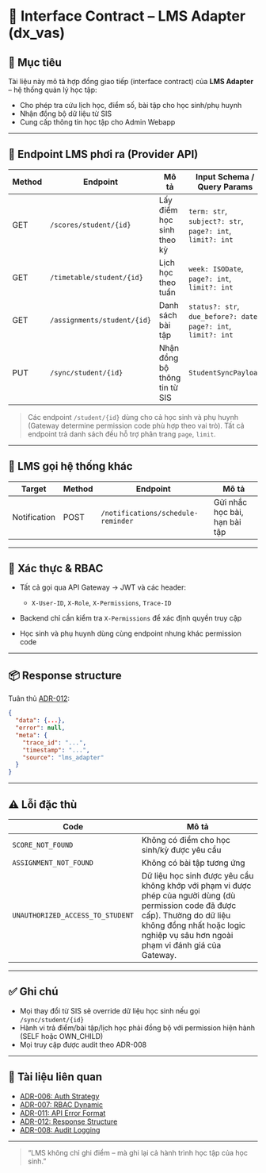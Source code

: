 # 📘 Interface Contract – LMS Adapter (dx\_vas)

## 🧭 Mục tiêu

Tài liệu này mô tả hợp đồng giao tiếp (interface contract) của **LMS Adapter** – hệ thống quản lý học tập:

* Cho phép tra cứu lịch học, điểm số, bài tập cho học sinh/phụ huynh
* Nhận đồng bộ dữ liệu từ SIS
* Cung cấp thông tin học tập cho Admin Webapp

---

## 🧩 Endpoint LMS phơi ra (Provider API)

| Method | Endpoint                    | Mô tả                         | Input Schema / Query Params                                      | Output Schema         | Permission Code                         |
| ------ | --------------------------- | ----------------------------- | ---------------------------------------------------------------- | --------------------- | --------------------------------------- |
| GET    | `/scores/student/{id}`      | Lấy điểm học sinh theo kỳ     | `term: str`, `subject?: str`, `page?: int`, `limit?: int`        | `List[ScoreOut]`      | `VIEW_STUDENT_SCORE_SELF/OWN_CHILD`     |
| GET    | `/timetable/student/{id}`   | Lịch học theo tuần            | `week: ISODate`, `page?: int`, `limit?: int`                     | `List[TimetableOut]`  | `VIEW_STUDENT_TIMETABLE_SELF/OWN_CHILD` |
| GET    | `/assignments/student/{id}` | Danh sách bài tập             | `status?: str`, `due_before?: date`, `page?: int`, `limit?: int` | `List[AssignmentOut]` | `VIEW_STUDENT_ASSIGNMENTS`              |
| PUT    | `/sync/student/{id}`        | Nhận đồng bộ thông tin từ SIS | `StudentSyncPayload`                                             | `StudentOut`          | `SYNC_FROM_SIS`                         |

> Các endpoint `/student/{id}` dùng cho cả học sinh và phụ huynh (Gateway determine permission code phù hợp theo vai trò). Tất cả endpoint trả danh sách đều hỗ trợ phân trang `page`, `limit`.

---

## 🔁 LMS gọi hệ thống khác

| Target       | Method | Endpoint                           | Mô tả                         |
| ------------ | ------ | ---------------------------------- | ----------------------------- |
| Notification | POST   | `/notifications/schedule-reminder` | Gửi nhắc học bài, hạn bài tập |

---

## 🔐 Xác thực & RBAC

* Tất cả gọi qua API Gateway → JWT và các header:

  * `X-User-ID`, `X-Role`, `X-Permissions`, `Trace-ID`
* Backend chỉ cần kiểm tra `X-Permissions` để xác định quyền truy cập
* Học sinh và phụ huynh dùng cùng endpoint nhưng khác permission code

---

## 📦 Response structure

Tuân thủ [ADR-012](../ADR/adr-012-response-structure.md):

```json
{
  "data": {...},
  "error": null,
  "meta": {
    "trace_id": "...",
    "timestamp": "...",
    "source": "lms_adapter"
  }
}
```

---

## ⚠️ Lỗi đặc thù

| Code                             | Mô tả                                                                                                                                                                                                              |
| -------------------------------- | ------------------------------------------------------------------------------------------------------------------------------------------------------------------------------------------------------------------ |
| `SCORE_NOT_FOUND`                | Không có điểm cho học sinh/kỳ được yêu cầu                                                                                                                                                                         |
| `ASSIGNMENT_NOT_FOUND`           | Không có bài tập tương ứng                                                                                                                                                                                         |
| `UNAUTHORIZED_ACCESS_TO_STUDENT` | Dữ liệu học sinh được yêu cầu không khớp với phạm vi được phép của người dùng (dù permission code đã được cấp). Thường do dữ liệu không đồng nhất hoặc logic nghiệp vụ sâu hơn ngoài phạm vi đánh giá của Gateway. |

---

## ✅ Ghi chú

* Mọi thay đổi từ SIS sẽ override dữ liệu học sinh nếu gọi `/sync/student/{id}`
* Hành vi trả điểm/bài tập/lịch học phải đồng bộ với permission hiện hành (SELF hoặc OWN\_CHILD)
* Mọi truy cập được audit theo ADR-008

---

## 📎 Tài liệu liên quan

* [ADR-006: Auth Strategy](../ADR/adr-006-auth-strategy.md)
* [ADR-007: RBAC Dynamic](../ADR/adr-007-rbac.md)
* [ADR-011: API Error Format](../ADR/adr-011-api-error-format.md)
* [ADR-012: Response Structure](../ADR/adr-012-response-structure.md)
* [ADR-008: Audit Logging](../ADR/adr-008-audit-logging.md)

---

> “LMS không chỉ ghi điểm – mà ghi lại cả hành trình học tập của học sinh.”

